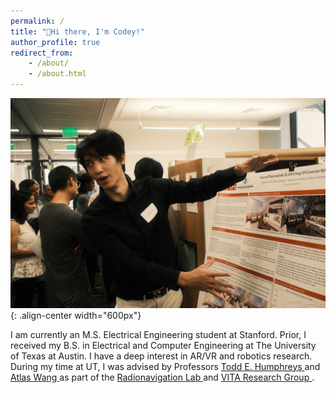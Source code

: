```yaml
---
permalink: /
title: "👋Hi there, I'm Codey!"
author_profile: true
redirect_from:
    - /about/
    - /about.html
---
```


![6G@UT poster presentation](/images/me_poster.jpg){: .align-center
width="600px"}

I am currently an M.S. Electrical Engineering student at Stanford. Prior, I
received my B.S. in Electrical and Computer Engineering at The University of
Texas at Austin. I have a deep interest in AR/VR and robotics research. During
my time at UT, I was advised by Professors
[ Todd E. Humphreys ](https://www.ae.utexas.edu/people/faculty/faculty-directory/humphreys)
and [ Atlas Wang ](https://www.ece.utexas.edu/people/faculty/atlas-wang) as part
of the [ Radionavigation Lab ](https://radionavlab.ae.utexas.edu/) and
[ VITA Research Group ](https://vita-group.github.io/).
